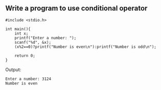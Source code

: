 ## Write a program to use conditional operator
```
#include <stdio.h>

int main(){
    int x;
    printf("Enter a number: ");
    scanf("%d", &x);
    (x%2==0)?printf("Number is even\n"):printf("Number is odd\n");

    return 0;
}
```
Output:
```
Enter a number: 3124
Number is even
